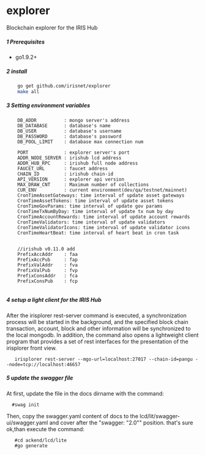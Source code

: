 # explorer
Blockchain explorer for the IRIS Hub
##### 1 Prerequisites

* go1.9.2+

##### 2 install

```bash
    go get github.com/irisnet/explorer
    make all
```

##### 3 Setting environment variables

```
    DB_ADDR          : mongo server's address
    DB_DATABASE      : database's name
    DB_USER          : database's username
    DB_PASSWORD      : database's password
    DB_POOL_LIMIT    : database max connection num

    PORT             : explorer server's port
    ADDR_NODE_SERVER : irishub lcd address
    ADDR_HUB_RPC     : irishub full node address
    FAUCET_URL       : faucet address
    CHAIN_ID         : irishub chain-id
    API_VERSION      : explorer api version
    MAX_DRAW_CNT     : Maximum number of collections
    CUR_ENV          : current environment(dev/qa/testnet/mainnet)
    CronTimeAssetGateways: time interval of update asset gateways
    CronTimeAssetTokens: time interval of update asset tokens
    CronTimeGovParams: time interval of update gov params
    CronTimeTxNumByDay: time interval of update tx num by day
    CronTimeAccountRewards: time interval of update account rewards
    CronTimeValidators: time interval of update validators
    CronTimeValidatorIcons: time interval of update validator icons
    CronTimeHeartBeat: time interval of heart beat in cron task
    
    
    //irishub v0.11.0 add
    PrefixAccAddr    : faa
    PrefixAccPub     : fap
    PrefixValAddr    : fva
    PrefixValPub     : fvp
    PrefixConsAddr   : fca
    PrefixConsPub    : fcp
    

```


##### 4 setup a light client for the IRIS Hub
After the irisplorer rest-server command is executed, a synchronization process will be started in the background, and the specified block chain transaction, account, block and other information will be synchronized to the local mongodb.
In addition, the command also opens a lightweight client program that provides a set of rest interfaces for the presentation of the irisplorer front view.

```golang
   irisplorer rest-server --mgo-url=localhost:27017 --chain-id=pangu --node=tcp://localhost:46657
```

##### 5 update the swagger file
At first, update the file in the docs dirname with  the command:
```golang
  #swag init
```

Then, copy the swagger.yaml content of docs to the lcd/lit/swagger-ui/swagger.yaml and cover  after the "swagger: \"2.0\"" position.
that's sure ok,than execute the command:
```golang
   #cd ackend/lcd/lite
   #go generate
```